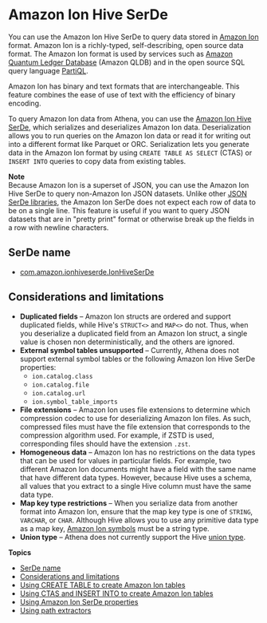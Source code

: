 # Amazon Ion Hive SerDe<a name="ion-serde"></a>

You can use the Amazon Ion Hive SerDe to query data stored in [Amazon Ion](https://amzn.github.io/ion-docs/guides/cookbook.html) format\. Amazon Ion is a richly\-typed, self\-describing, open source data format\. The Amazon Ion format is used by services such as [Amazon Quantum Ledger Database](https://docs.aws.amazon.com/qldb/latest/developerguide/what-is.html) \(Amazon QLDB\) and in the open source SQL query language [PartiQL](https://partiql.org/)\.

Amazon Ion has binary and text formats that are interchangeable\. This feature combines the ease of use of text with the efficiency of binary encoding\.

To query Amazon Ion data from Athena, you can use the [Amazon Ion Hive SerDe](https://github.com/amzn/ion-hive-serde), which serializes and deserializes Amazon Ion data\. Deserialization allows you to run queries on the Amazon Ion data or read it for writing out into a different format like Parquet or ORC\. Serialization lets you generate data in the Amazon Ion format by using `CREATE TABLE AS SELECT` \(CTAS\) or `INSERT INTO` queries to copy data from existing tables\.

**Note**  
Because Amazon Ion is a superset of JSON, you can use the Amazon Ion Hive SerDe to query non\-Amazon Ion JSON datasets\. Unlike other [JSON SerDe libraries](https://docs.aws.amazon.com/athena/latest/ug/json-serde.html), the Amazon Ion SerDe does not expect each row of data to be on a single line\. This feature is useful if you want to query JSON datasets that are in "pretty print" format or otherwise break up the fields in a row with newline characters\.

## SerDe name<a name="ion-serde-serde-name"></a>
+ [com\.amazon\.ionhiveserde\.IonHiveSerDe](https://github.com/amzn/ion-hive-serde)

## Considerations and limitations<a name="ion-serde-considerations-and-limitations"></a>
+ **Duplicated fields** – Amazon Ion structs are ordered and support duplicated fields, while Hive's `STRUCT<>` and `MAP<>` do not\. Thus, when you deserialize a duplicated field from an Amazon Ion struct, a single value is chosen non deterministically, and the others are ignored\.
+ **External symbol tables unsupported** – Currently, Athena does not support external symbol tables or the following Amazon Ion Hive SerDe properties:
  + `ion.catalog.class`
  + `ion.catalog.file`
  + `ion.catalog.url`
  + `ion.symbol_table_imports`
+ **File extensions** – Amazon Ion uses file extensions to determine which compression codec to use for deserializing Amazon Ion files\. As such, compressed files must have the file extension that corresponds to the compression algorithm used\. For example, if ZSTD is used, corresponding files should have the extension `.zst`\.
+ **Homogeneous data** – Amazon Ion has no restrictions on the data types that can be used for values in particular fields\. For example, two different Amazon Ion documents might have a field with the same name that have different data types\. However, because Hive uses a schema, all values that you extract to a single Hive column must have the same data type\.
+ **Map key type restrictions** – When you serialize data from another format into Amazon Ion, ensure that the map key type is one of `STRING`, `VARCHAR`, or `CHAR`\. Although Hive allows you to use any primitive data type as a map key, [Amazon Ion symbols](https://amzn.github.io/ion-docs/docs/symbols.html) must be a string type\.
+ **Union type** – Athena does not currently support the Hive [union type](https://cwiki.apache.org/confluence/display/hive/languagemanual+types/#LanguageManualTypes-UnionTypesunionUnionTypes)\.

**Topics**
+ [SerDe name](#ion-serde-serde-name)
+ [Considerations and limitations](#ion-serde-considerations-and-limitations)
+ [Using CREATE TABLE to create Amazon Ion tables](ion-serde-using-create-table.md)
+ [Using CTAS and INSERT INTO to create Amazon Ion tables](ion-serde-using-ctas-and-insert-into-to-create-ion-tables.md)
+ [Using Amazon Ion SerDe properties](ion-serde-using-ion-serde-properties.md)
+ [Using path extractors](ion-serde-using-path-extractors.md)
